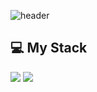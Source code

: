 ![header](https://capsule-render.vercel.app/api?type=slice&color=auto&height=200&text=Hellow&fontAlign=70&rotate=13&fontAlignY=25&desc=I'm%20Leo%20&descAlign=78.&descAlignY=44)

## 💻 My Stack

<img src="https://img.shields.io/badge/JavaScript-F7DF1E?style=flat&logo=JavaScript&logoColor=white"/>  <img src="https://img.shields.io/badge/React-61DAFB?style=flat&logo=React&logoColor=white"/>
